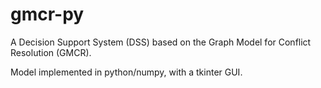 gmcr-py
=======

A Decision Support System (DSS) based on the Graph Model for Conflict Resolution (GMCR).

Model implemented in python/numpy, with a tkinter GUI.